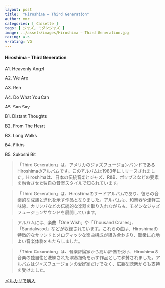 ```yaml
---
layout: post
title:  "Hiroshima – Third Generation"
author: mmr
categories: [ Cassette ]
tags: [ ジャズ, モダンジャズ ]
image: ../assets/images/Hiroshima – Third Generation.jpg
rating: 4.5
v-rating: VG
---
```


#### Hiroshima – Third Generation

A1. Heavenly Angel

A2. We Are

A3. Ren

A4. Do What You Can

A5. San Say

B1. Distant Thoughts

B2. From The Heart

B3. Long Walks

B4. Fifths

B5. Sukoshi Bit

> 「Third Generation」は、アメリカのジャズフュージョンバンドであるHiroshimaのアルバムです。このアルバムは1983年にリリースされました。Hiroshimaは、日本の伝統音楽とジャズ、R&B、ポップスなどの要素を融合させた独自の音楽スタイルで知られています。

> 「Third Generation」は、Hiroshimaのサードアルバムであり、彼らの音楽的な成熟と進化を示す作品となりました。アルバムは、和楽器や津軽三味線、カリンバなどの伝統的な楽器を取り入れながらも、モダンなジャズフュージョンサウンドを展開しています。

> アルバムには、楽曲「One Wish」や「Thousand Cranes」、「Sandalwood」などが収録されています。これらの曲は、Hiroshimaの特徴的なサウンドとメロディックな楽曲構成が組み合わさり、聴衆に心地よい音楽体験をもたらしました。

> 「Third Generation」は、音楽評論家から高い評価を受け、Hiroshimaの音楽の独自性と洗練された演奏技術を示す作品として称賛されました。アルバムはジャズフュージョンの愛好家だけでなく、広範な聴衆からも支持を受けました。


[メルカリで購入](https://jp.mercari.com/item/m62115426122)

